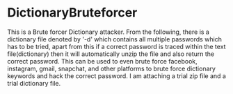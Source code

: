 # DictionaryBruteforcer
This is a Brute forcer Dictionary attacker. From  the following, there is a dictionary file denoted by '-d' which contains all multiple passwords which has to be tried, apart from this if a correct password is traced within the text file(dictionary) then it will automatically unzip the file and also return the correct password. This can be used to even brute force facebook, instagram, gmail, snapchat, and other platforms to brute force dictionary keywords and hack the correct password. I am attaching a trial zip file and a trial dictionary file.
